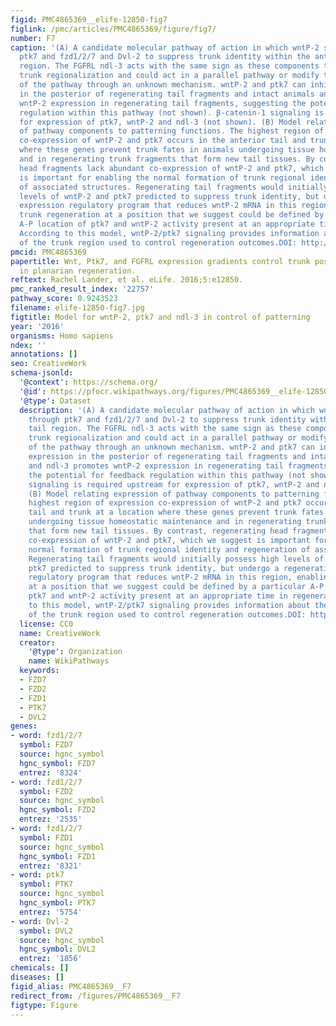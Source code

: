 ```yaml
---
figid: PMC4865369__elife-12850-fig7
figlink: /pmc/articles/PMC4865369/figure/fig7/
number: F7
caption: '(A) A candidate molecular pathway of action in which wntP-2 signals through
  ptk7 and fzd1/2/7 and Dvl-2 to suppress trunk identity within the anterior tail
  region. The FGFRL ndl-3 acts with the same sign as these components to suppress
  trunk regionalization and could act in a parallel pathway or modify the activity
  of the pathway through an unknown mechanism. wntP-2 and ptk7 can inhibit ndl-3 expression
  in the posterior of regenerating tail fragments and intact animals and ndl-3 promotes
  wntP-2 expression in regenerating tail fragments, suggesting the potential for feedback
  regulation within this pathway (not shown). β-catenin-1 signaling is required upstream
  for expression of ptk7, wntP-2 and ndl-3 (not shown). (B) Model relating expression
  of pathway components to patterning functions. The highest region of expression
  co-expression of wntP-2 and ptk7 occurs in the anterior tail and trunk at a location
  where these genes prevent trunk fates in animals undergoing tissue homeostatic maintenance
  and in regenerating trunk fragments that form new tail tissues. By contrast, regenerating
  head fragments lack abundant co-expression of wntP-2 and ptk7, which we suggest
  is important for enabling the normal formation of trunk regional identity and regeneration
  of associated structures. Regenerating tail fragments would initially possess high
  levels of wntP-2 and ptk7 predicted to suppress trunk identity, but undergo a regeneration
  expression regulatory program that reduces wntP-2 mRNA in this region, enabling
  trunk regeneration at a position that we suggest could be defined by a particular
  A-P location of ptk7 and wntP-2 activity present at an appropriate time in regeneration.
  According to this model, wntP-2/ptk7 signaling provides information about the presence/absence
  of the trunk region used to control regeneration outcomes.DOI: http://dx.doi.org/10.7554/eLife.12850.023'
pmcid: PMC4865369
papertitle: Wnt, Ptk7, and FGFRL expression gradients control trunk positional identity
  in planarian regeneration.
reftext: Rachel Lander, et al. eLife. 2016;5:e12850.
pmc_ranked_result_index: '22757'
pathway_score: 0.9243523
filename: elife-12850-fig7.jpg
figtitle: Model for wntP-2, ptk7 and ndl-3 in control of patterning
year: '2016'
organisms: Homo sapiens
ndex: ''
annotations: []
seo: CreativeWork
schema-jsonld:
  '@context': https://schema.org/
  '@id': https://pfocr.wikipathways.org/figures/PMC4865369__elife-12850-fig7.html
  '@type': Dataset
  description: '(A) A candidate molecular pathway of action in which wntP-2 signals
    through ptk7 and fzd1/2/7 and Dvl-2 to suppress trunk identity within the anterior
    tail region. The FGFRL ndl-3 acts with the same sign as these components to suppress
    trunk regionalization and could act in a parallel pathway or modify the activity
    of the pathway through an unknown mechanism. wntP-2 and ptk7 can inhibit ndl-3
    expression in the posterior of regenerating tail fragments and intact animals
    and ndl-3 promotes wntP-2 expression in regenerating tail fragments, suggesting
    the potential for feedback regulation within this pathway (not shown). β-catenin-1
    signaling is required upstream for expression of ptk7, wntP-2 and ndl-3 (not shown).
    (B) Model relating expression of pathway components to patterning functions. The
    highest region of expression co-expression of wntP-2 and ptk7 occurs in the anterior
    tail and trunk at a location where these genes prevent trunk fates in animals
    undergoing tissue homeostatic maintenance and in regenerating trunk fragments
    that form new tail tissues. By contrast, regenerating head fragments lack abundant
    co-expression of wntP-2 and ptk7, which we suggest is important for enabling the
    normal formation of trunk regional identity and regeneration of associated structures.
    Regenerating tail fragments would initially possess high levels of wntP-2 and
    ptk7 predicted to suppress trunk identity, but undergo a regeneration expression
    regulatory program that reduces wntP-2 mRNA in this region, enabling trunk regeneration
    at a position that we suggest could be defined by a particular A-P location of
    ptk7 and wntP-2 activity present at an appropriate time in regeneration. According
    to this model, wntP-2/ptk7 signaling provides information about the presence/absence
    of the trunk region used to control regeneration outcomes.DOI: http://dx.doi.org/10.7554/eLife.12850.023'
  license: CC0
  name: CreativeWork
  creator:
    '@type': Organization
    name: WikiPathways
  keywords:
  - FZD7
  - FZD2
  - FZD1
  - PTK7
  - DVL2
genes:
- word: fzd1/2/7
  symbol: FZD7
  source: hgnc_symbol
  hgnc_symbol: FZD7
  entrez: '8324'
- word: fzd1/2/7
  symbol: FZD2
  source: hgnc_symbol
  hgnc_symbol: FZD2
  entrez: '2535'
- word: fzd1/2/7
  symbol: FZD1
  source: hgnc_symbol
  hgnc_symbol: FZD1
  entrez: '8321'
- word: ptk7
  symbol: PTK7
  source: hgnc_symbol
  hgnc_symbol: PTK7
  entrez: '5754'
- word: Dvl-2
  symbol: DVL2
  source: hgnc_symbol
  hgnc_symbol: DVL2
  entrez: '1856'
chemicals: []
diseases: []
figid_alias: PMC4865369__F7
redirect_from: /figures/PMC4865369__F7
figtype: Figure
---
```

